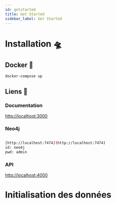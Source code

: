 ```yaml
---
id: getstarted 
title: Get Started
sidebar_label: Get Started
---
```


# Installation 🛸

## Docker 🐳

```bash
docker-compose up
```

## Liens 🔗

### Documentation

[http://localhost:3000](http://localhost:3000)

### Neo4j

```bash

[http://localhost:7474](http://localhost:7474)
id: neo4j
pwd: admin
```

### API

[http://localhost:4000](http://localhost:4000)

# Initialisation des données

```cypher
```